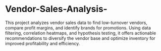 # Vendor-Sales-Analysis-
This project analyzes vendor sales data to find low-turnover vendors, compare profit margins, and identify brands for promotions. Using data filtering, correlation heatmaps, and hypothesis testing, it offers actionable recommendations to diversify the vendor base and optimize inventory for improved profitability and efficiency.
